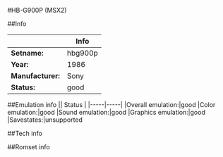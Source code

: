 #HB-G900P (MSX2)

##Info

||Info|
|-----|-----|
|**Setname:**|hbg900p
|**Year:**|1986
|**Manufacturer:**|Sony
|**Status:**|good

##Emulation info
|| Status |
|-----|-----|
|Overall emulation:|good
|Color emulation:|good
|Sound emulation:|good
|Graphics emulation:|good
|Savestates:|unsupported

##Tech info

##Romset info

<!--- START OF EDITED COMMENT DO NOT TOUCH TEXT ABOVE-->
